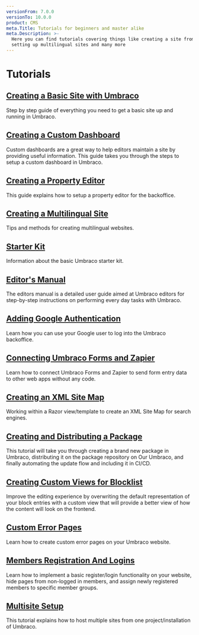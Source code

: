 ```yaml
---
versionFrom: 7.0.0
versionTo: 10.0.0
product: CMS
meta.Title: Tutorials for beginners and master alike
meta.Description: >-
  Here you can find tutorials covering things like creating a site from scratch,
  setting up multilingual sites and many more
---
```


# Tutorials

## [Creating a Basic Site with Umbraco](creating-a-basic-website/)

Step by step guide of everything you need to get a basic site up and running in Umbraco.

## [Creating a Custom Dashboard](creating-a-custom-dashboard.md)

Custom dashboards are a great way to help editors maintain a site by providing useful information. This guide takes you through the steps to setup a custom dashboard in Umbraco.

## [Creating a Property Editor](creating-a-property-editor/)

This guide explains how to setup a property editor for the backoffice.

## [Creating a Multilingual Site](multilanguage-setup.md)

Tips and methods for creating multilingual websites.

## [Starter Kit](starter-kit/)

Information about the basic Umbraco starter kit.

## [Editor's Manual](editors-manual/)

The editors manual is a detailed user guide aimed at Umbraco editors for step-by-step instructions on performing every day tasks with Umbraco.

## [Adding Google Authentication](add-google-authentication.md)

Learn how you can use your Google user to log into the Umbraco backoffice.

## [Connecting Umbraco Forms and Zapier](connecting-umbraco-forms-and-zapier.md)

Learn how to connect Umbraco Forms and Zapier to send form entry data to other web apps without any code.

## [Creating an XML Site Map](creating-an-xml-site-map.md)

Working within a Razor view/template to create an XML Site Map for search engines.

## [Creating and Distributing a Package](creating-and-distributing-a-package.md)

This tutorial will take you through creating a brand new package in Umbraco, distributing it on the package repository on Our Umbraco, and finally automating the update flow and including it in CI/CD.

## [Creating Custom Views for Blocklist](creating-custom-views-for-blocklist.md)

Improve the editing experience by overwriting the default representation of your block entries with a custom view that will provide a better view of how the content will look on the frontend.

## [Custom Error Pages](custom-error-page.md)

Learn how to create custom error pages on your Umbraco website.

## [Members Registration And Logins](members-registration-and-login.md)

Learn how to implement a basic register/login functionality on your website, hide pages from non-logged in members, and assign newly registered members to specific member groups.

## [Multisite Setup](multisite-setup.md)

This tutorial explains how to host multiple sites from one project/installation of Umbraco.
